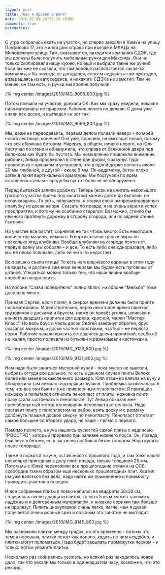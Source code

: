 ```yaml
---
layout: post
title: "Как я провёл 9 июля"
date: 2016-07-09 20:53:28 +0300
comments: true
categories: 
---
```

С утра собрались ехать на участок, но сперва заехали в Химки на улицу Панфилова 17, это жилой дом справа при въезде в МКАДа на Молодёжную улицу. Там, оказывается, находится компания СДЭК, где мы должны были получить мебельные ручки для Максима. Они не только скопировали нашу кухню, но ещё и выбрали такие же ручки! Если бы мне не сказали, что там вообще располагается какая-то компания, я бы никогда не догадался, совсем недавно я там проходил, возвращаясь из автосервиса, и никакого СДЭКа не заметил. Тем не менее, он там есть, и ручки мы вполне получили.

{% img center /images/2016/IMG_9095_800.jpg %}

Потом поезали на участок, доехали ОК. Как мы сразу увидели, никакие пиломатериалы не привезли. Рабочие ничего не делали. С дома уже сняли все доски, и выглядел он вот так:

{% img center /images/2016/IMG_9099_800.jpg %}

Мы, даже не переодеваясь, первым делом полезли наверх - по моей новой лестнице, конечно! Она уже, впрочем, не выглядит новой, потому что вся обляпана бетоном. Наверху, в общем, ничего нового, но Юля постучал по стене и обнаружила, что справа от балконной двери под Велоксом как будто бы пустота. Мы немедленно привлекли внимание рабочих, Анвар просверлил в стене две дырки, я засунул туда проволочку с крючком и установил, что в одной дырке полость около 20 мм глубиной, в другой - около 5 мм. По-видимому, бетон плохо затек в пакет вертикальной арматуры. Мы постучали по всем остальным стенам - вроде бы пустот больше не обнаружено.

Перед бытовкой залили дорожку! Теперь (если не считать небольшого грязного участка прямо под калиткой) можно дойти до бытовки, не испачкавшись. То есть, получается, я ставил свою импровизированную опалубку из досок не зря. Сказать по правде, я не очень верил в успех предприятия, и потому не особенно старался. Возможно, стоило бы немного протянуть дорожку в сторону огорода, или по задней стенке бытовки.

На участке все растёт, сорняков не так чтобы много. Есть некоторое количество малины, немного. В вертикальной грядке выросло несколько ягод клубники. Вообще клубники на огороде почти нет, первую волну мы собрали - и все. То есть либо она одноразовая, либо мы её плохо поливали, либо ей чего-то недостает.

Всю вишню съели птицы! То есть нам вишнёвого варенья в этом году не видать, и долгими зимними вечерами мы будем есть пуговицы от штанов. Утешаться можно только тем, что наши вишни вообще способны плодоносить. 

На яблоне "Слава победителю" полно яблок, на яблоне "Мельба" тоже довольно много.

Приехал Сергей, как я понял, в скором времени должны были прийти пиломатериалы. И действительно, через некоторое время приехал грузовичок с досками и брусом, также он привёз уголки, шпильки и канистр двадцать пропитки для дерева, красной, марки "Мастер-Класс". Но весь брус и часть досок Сергей завернул обратно, брус оказался мокрым, а доски частью короткими, частью - не первого сорта. Рабочие начали красить оставшиеся доски пропиткой, особо её не жалея, просто поливали из бутылки и размазывали кисточками.

{% img center /images/2016/IMG_9129_800.jpg %}

{% img center /images/2016/IMG_9131_800.jpg %}

Нам надо было заняться мусорной кучей - пока мусор не вывезли, выбрать оттуда все дельное, то есть в данном случае плиты Велокс более или менее осмысленного размера. Юля отважно влезла на кучу и обнаружила там немало подходящих кусков. Проблемка заключалась в том, что все они были с уже приклеенным пенопластом. Я притащил ножовку и попытался отпилить пенопласт от плиты, ножовка почти сразу стала застревать в пенопласте. Тут Анвар показал мне прелюбопытный метод отклеивания пенопласта от велокса. Надо поставит плиту с пенопластом на ребро, взять доску и с размаху долбануть плашмя доской сверху по пенопласту. Пенопласт отлетает самое большее со второго удара, но чаще - прямо с первого.

Помимо прочего, в куче нашлись куски той самой плиты с надписью "РОССТРО", который прорвало при заливке нижнего яруса. Он, правда, был весь в бетоне, но я частично посбивал бетон топором. Надо купить новое топорище.

Также я порылся в куче, оставшейся с прошлого года, и там тоже нашёл несколько пригодных к делу плит, правда, только толщиной 25 мм. Потом мы с Юлей переложили все прошлогодние стяжки на ОСБ, освободив таким образом ещё несколько прошлогодних плит. Хватил им уже валяться без дела, надо найти им применение и понемногу приводить участок в порядок.

И все собранные плиты я ловко напилил на квадраты 50х50 см, получилось около двадцати плиток, то есть 5 кв.м можно заложить надёжным и долговечным материалом, и никакие сорняки там больше не пролезут. Пилить циркуляркой очень легко, легче, чем я думал, получается очень ровный срез и опасным это занятие не выглядит.

{% img center /images/2016/IMG_9145_800.jpg %}

Мы разложили плитки между грядок, но это временно - потому что земля неровная, плитки лежат как попало, ходить по ним неудобно, и плитки могут поломаться. Надо будет засыпать промежутки песком - и только потом уложить плитки.

Несколько раз собирались уезжать, но всякий раз находилось новое дело, так что уехали мы только в одиннадцатом часу, возможно, что это рекорд.